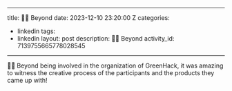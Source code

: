 
---
title: 🌳📲
Beyond 
date: 2023-12-10 23:20:00 Z
categories:
- linkedin
tags:
- linkedin
layout: post
description: 🌳📲
Beyond 
activity_id: 7139755665778028545
---
🌳📲
Beyond being involved in the organization of GreenHack, it was amazing to witness the creative process of the participants and the products they came up with!
